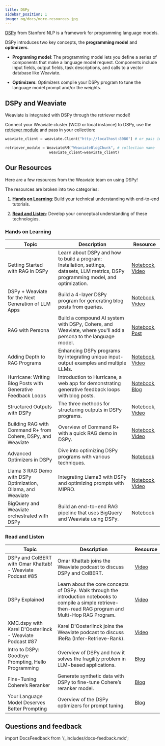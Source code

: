 ```yaml
---
title: DSPy
sidebar_position: 1
image: og/docs/more-resources.jpg
---
```

[DSPy](https://github.com/stanfordnlp/dspy) from Stanford NLP is a framework for programming language models.

DSPy introduces two key concepts, the **programming model** and **optimizers**.

- **Programing model**: The programming model lets you define a series of components that make a language model request. Components include input fields, output fields, task descriptions, and calls to a vector database like Weaviate.

- **Optimizers**: Optimizers compile your DSPy program to tune the language model prompt and/or the weights.

## DSPy and Weaviate

Weaviate is integrated with DSPy through the retriever model! 

Connect your Weaviate cluster (WCD or local instance) to DSPy, use the [retriever module](https://dspy-docs.vercel.app/docs/deep-dive/retrieval_models_clients/WeaviateRM) and pass in your collection:

```python
weaviate_client = weaviate.Client("http://localhost:8080") # or pass in your WCD cluster url

retriever_module = WeaviateRM("WeaviateBlogChunk", # collection name
                    weaviate_client=weaviate_client)
```

## Our Resources 
Here are a few resources from the Weaviate team on using DSPy!

The resources are broken into two categories: 
1. [**Hands on Learning**](#hands-on-learning): Build your technical understanding with end-to-end tutorials.

2. [**Read and Listen**](#read-and-listen): Develop your conceptual understanding of these technologies.


### Hands on Learning 

| Topic | Description | Resource | 
| --- | --- | --- |
| Getting Started with RAG in DSPy | Learn about DSPy and how to build a program: Installation, settings, datasets, LLM metrics, DSPy programming model, and optimization. | [Notebook](https://github.com/weaviate/recipes/blob/main/integrations/llm-frameworks/dspy/1.Getting-Started-with-RAG-in-DSPy.ipynb), [Video](https://youtu.be/CEuUG4Umfxs?si=4Gp8gR9glmoMJNaU) |
| DSPy + Weaviate for the Next Generation of LLM Apps | Build a 4-layer DSPy program for generating blog posts from queries. | [Notebook](https://github.com/weaviate/recipes/blob/main/integrations/llm-frameworks/dspy/2.Writing-Blog-Posts-with-DSPy.ipynb), [Video](https://youtu.be/ickqCzFxWj0?si=AxCbD9tq2cbAH6bB)|
| RAG with Persona | Build a compound AI system with DSPy, Cohere, and Weaviate, where you'll add a persona to the language model. | [Notebook](https://github.com/weaviate/recipes/blob/main/integrations/llm-frameworks/dspy/fullstack-recipes/RAGwithPersona/4.RAG-with-Persona.ipynb), [Post](https://twitter.com/ecardenas300/status/1765444492348243976)|
| Adding Depth to RAG Programs | Enhancing DSPy programs by integrating unique input-output examples and multiple LLMs. | [Notebook](https://github.com/weaviate/recipes/blob/main/integrations/llm-frameworks/dspy/3.Adding-Depth-to-RAG-Programs.ipynb), [Video](https://youtu.be/0c7Ksd6BG88?si=YUF2wm1ncUTkSuPQ) |
| Hurricane: Writing Blog Posts with Generative Feedback Loops | Introduction to Hurricane, a web app for demonstrating generative feedback loops with blog posts. | [Notebook](https://github.com/weaviate-tutorials/Hurricane), [Blog](/blog/hurricane-generative-feedback-loops) |
| Structured Outputs with DSPy | The three methods for structuring outputs in DSPy programs. | [Notebook](https://github.com/weaviate/recipes/blob/main/integrations/llm-frameworks/dspy/4.Structured-Outputs-with-DSPy.ipynb), [Video](https://youtu.be/tVw3CwrN5-8?si=P7fWeXzQ7p-2SFYF) |
| Building RAG with Command R+ from Cohere, DSPy, and Weaviate | Overview of Command R+ with a quick RAG demo in DSPy. | [Notebook](https://github.com/weaviate/recipes/blob/main/integrations/llm-frameworks/dspy/llms/Command-R-Plus.ipynbb), [Video](https://youtu.be/6dgXALb_5Ag?si=nSX2AnmpbUau_2JF) |
| Advanced Optimizers in DSPy | Dive into optimizing DSPy programs with various techniques. | [Notebook](https://github.com/weaviate/recipes/blob/main/integrations/llm-frameworks/dspy/5.Advanced-Optimizers.ipynb) |
| Llama 3 RAG Demo with DSPy Optimization, Ollama, and Weaviate | Integrating Llama3 with DSPy and optimizing prompts with MIPRO. | [Notebook](https://github.com/weaviate/recipes/blob/main/integrations/llm-frameworks/dspy/llms/Llama3.ipynb), [Video](https://youtu.be/1h3_h8t3L14?si=G4d-aY5Ynpv8ckea)|
| BigQuery and Weaviate orchestrated with DSPy | Build an end-to-end RAG pipeline that uses BigQuery and Weaviate using DSPy. | [Notebook](https://github.com/weaviate/recipes/blob/main/integrations/cloud-hyperscalers/google/bigquery/BigQuery-Weaviate-DSPy-RAG.ipynb)|



### Read and Listen

| Topic | Description | Resource | 
| --- | --- | --- |
| DSPy and ColBERT with Omar Khattab! - Weaviate Podcast #85 | Omar Khattab joins the Weaviate podcast to discuss DSPy and ColBERT. | [Video](https://www.youtube.com/watch?v=CDung1LnLbY) |
| DSPy Explained| Learn about the core concepts of DSPy. Walk through the introduction notebooks to compile a simple retrieve-then-read RAG program and Multi-Hop RAG Program. | [Video](https://youtu.be/41EfOY0Ldkc?si=sFieUeHc9rXRn6uk)|
| XMC.dspy with Karel D'Oosterlinck - Weaviate Podcast #87 | Karel D'Oosterlinck joins the Weaviate podcast to discuss IReRa (Infer-Retrieve-Rank). | [Video](https://youtu.be/_ye26_8XPcs?si=ZBodgHbOcaq2Kwky)
| Intro to DSPy: Goodbye Prompting, Hello Programming | Overview of DSPy and how it solves the fragility problem in LLM-based applications. | [Blog](https://towardsdatascience.com/intro-to-dspy-goodbye-prompting-hello-programming-4ca1c6ce3eb9)|
| Fine-Tuning Cohere’s Reranker | Generate synthetic data with DSPy to fine-tune Cohere’s reranker model. |[Blog](/blog/fine-tuning-coheres-reranker)|
| Your Language Model Deserves Better Prompting | Overview of the DSPy optimizers for prompt tuning. | [Blog](/blog/dspy-optimizers)|


## Questions and feedback

import DocsFeedback from '/_includes/docs-feedback.mdx';

<DocsFeedback/>
